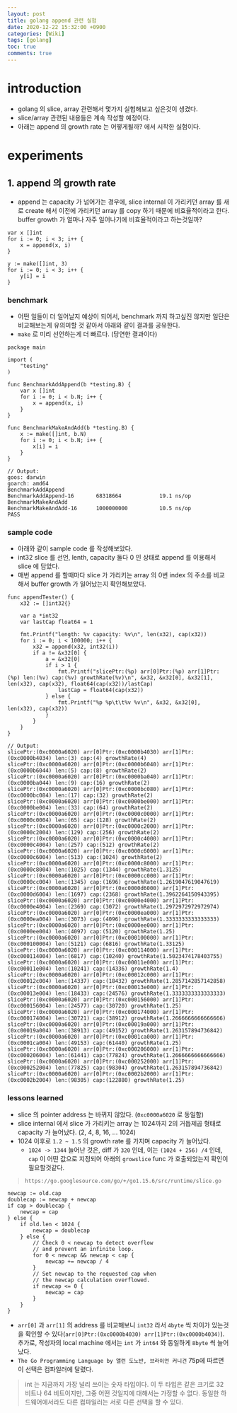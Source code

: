 ```yaml
---
layout: post
title: golang append 관련 실험
date: 2020-12-22 15:32:00 +0900
categories: [Wiki]
tags: [golang]
toc: true
comments: true
---
```


# introduction
- golang 의 slice, array 관련해서 몇가지 실험해보고 싶은것이 생겼다.
- slice/array 관련된 내용들은 계속 작성할 예정이다.
- 아래는 append 의 growth rate 는 어떻게될까? 에서 시작한 실험이다.

# experiments
## 1. append 의 growth rate
- append 는 capacity 가 넘어가는 경우에, slice internal 이 가리키던 array 를 새로 create 해서 이전에 가리키던 array 를 copy 하기 때문에 비효율적이라고 한다. buffer growth 가 얼마나 자주 일어나기에 비효율적이라고 하는것일까?

```golang
var x []int
for i := 0; i < 3; i++ {
    x = append(x, i)
}

y := make([]int, 3)
for i := 0; i < 3; i++ {
    y[i] = i
}
```

### benchmark
- 어떤 일들이 더 일어날지 예상이 되어서, benchmark 까지 하고싶진 않지만 일단은 비교해보는게 유의미할 것 같아서 아래와 같이 결과를 공유한다.
- `make` 로 미리 선언하는게 더 빠르다. (당연한 결과이다)

```golang
package main

import (
	"testing"
)

func BenchmarkAddAppend(b *testing.B) {
	var x []int
	for i := 0; i < b.N; i++ {
		x = append(x, i)
	}
}

func BenchmarkMakeAndAdd(b *testing.B) {
	x := make([]int, b.N)
	for i := 0; i < b.N; i++ {
		x[i] = i
	}
}

// Output:
goos: darwin
goarch: amd64
BenchmarkAddAppend
BenchmarkAddAppend-16     	68318664	        19.1 ns/op
BenchmarkMakeAndAdd
BenchmarkMakeAndAdd-16    	1000000000	        10.5 ns/op
PASS
```

### sample code
- 아래와 같이 sample code 를 작성해보았다.
- int32 slice 를 선언, lenth, capacity 둘다 0 인 상태로 append 를 이용해서 slice 에 담았다. 
- 매번 append 를 할때마다 slice 가 가리키는 array 의 0번 index 의 주소를 비교해서 buffer growth 가 일어났는지 확인해보았다. 

```golang
func appendTester() {
	x32 := []int32{}

	var a *int32
	var lastCap float64 = 1

	fmt.Printf("length: %v capacity: %v\n", len(x32), cap(x32))
	for i := 0; i < 100000; i++ {
		x32 = append(x32, int32(i))
		if a != &x32[0] {
			a = &x32[0]
			if i > 1 {
				fmt.Printf("slicePtr:(%p) arr[0]Ptr:(%p) arr[1]Ptr:(%p) len:(%v) cap:(%v) growthRate(%v)\n", &x32, &x32[0], &x32[1], len(x32), cap(x32), float64(cap(x32))/lastCap)
				lastCap = float64(cap(x32))
			} else {
				fmt.Printf("%p %p\t\t%v %v\n", &x32, &x32[0], len(x32), cap(x32))
			}
		}
    }
}

// Output:
slicePtr:(0xc0000a6020) arr[0]Ptr:(0xc0000b4030) arr[1]Ptr:(0xc0000b4034) len:(3) cap:(4) growthRate(4)
slicePtr:(0xc0000a6020) arr[0]Ptr:(0xc0000b6040) arr[1]Ptr:(0xc0000b6044) len:(5) cap:(8) growthRate(2)
slicePtr:(0xc0000a6020) arr[0]Ptr:(0xc0000ba040) arr[1]Ptr:(0xc0000ba044) len:(9) cap:(16) growthRate(2)
slicePtr:(0xc0000a6020) arr[0]Ptr:(0xc0000bc080) arr[1]Ptr:(0xc0000bc084) len:(17) cap:(32) growthRate(2)
slicePtr:(0xc0000a6020) arr[0]Ptr:(0xc0000be000) arr[1]Ptr:(0xc0000be004) len:(33) cap:(64) growthRate(2)
slicePtr:(0xc0000a6020) arr[0]Ptr:(0xc0000c0000) arr[1]Ptr:(0xc0000c0004) len:(65) cap:(128) growthRate(2)
slicePtr:(0xc0000a6020) arr[0]Ptr:(0xc0000c2000) arr[1]Ptr:(0xc0000c2004) len:(129) cap:(256) growthRate(2)
slicePtr:(0xc0000a6020) arr[0]Ptr:(0xc0000c4000) arr[1]Ptr:(0xc0000c4004) len:(257) cap:(512) growthRate(2)
slicePtr:(0xc0000a6020) arr[0]Ptr:(0xc0000c6000) arr[1]Ptr:(0xc0000c6004) len:(513) cap:(1024) growthRate(2)
slicePtr:(0xc0000a6020) arr[0]Ptr:(0xc0000c8000) arr[1]Ptr:(0xc0000c8004) len:(1025) cap:(1344) growthRate(1.3125)
slicePtr:(0xc0000a6020) arr[0]Ptr:(0xc0000cc000) arr[1]Ptr:(0xc0000cc004) len:(1345) cap:(1696) growthRate(1.2619047619047619)
slicePtr:(0xc0000a6020) arr[0]Ptr:(0xc0000d6000) arr[1]Ptr:(0xc0000d6004) len:(1697) cap:(2368) growthRate(1.3962264150943395)
slicePtr:(0xc0000a6020) arr[0]Ptr:(0xc0000e4000) arr[1]Ptr:(0xc0000e4004) len:(2369) cap:(3072) growthRate(1.2972972972972974)
slicePtr:(0xc0000a6020) arr[0]Ptr:(0xc0000ea000) arr[1]Ptr:(0xc0000ea004) len:(3073) cap:(4096) growthRate(1.3333333333333333)
slicePtr:(0xc0000a6020) arr[0]Ptr:(0xc0000ee000) arr[1]Ptr:(0xc0000ee004) len:(4097) cap:(5120) growthRate(1.25)
slicePtr:(0xc0000a6020) arr[0]Ptr:(0xc000100000) arr[1]Ptr:(0xc000100004) len:(5121) cap:(6816) growthRate(1.33125)
slicePtr:(0xc0000a6020) arr[0]Ptr:(0xc000114000) arr[1]Ptr:(0xc000114004) len:(6817) cap:(10240) growthRate(1.5023474178403755)
slicePtr:(0xc0000a6020) arr[0]Ptr:(0xc00011e000) arr[1]Ptr:(0xc00011e004) len:(10241) cap:(14336) growthRate(1.4)
slicePtr:(0xc0000a6020) arr[0]Ptr:(0xc00012c000) arr[1]Ptr:(0xc00012c004) len:(14337) cap:(18432) growthRate(1.2857142857142858)
slicePtr:(0xc0000a6020) arr[0]Ptr:(0xc00013e000) arr[1]Ptr:(0xc00013e004) len:(18433) cap:(24576) growthRate(1.3333333333333333)
slicePtr:(0xc0000a6020) arr[0]Ptr:(0xc000156000) arr[1]Ptr:(0xc000156004) len:(24577) cap:(30720) growthRate(1.25)
slicePtr:(0xc0000a6020) arr[0]Ptr:(0xc000174000) arr[1]Ptr:(0xc000174004) len:(30721) cap:(38912) growthRate(1.2666666666666666)
slicePtr:(0xc0000a6020) arr[0]Ptr:(0xc00019a000) arr[1]Ptr:(0xc00019a004) len:(38913) cap:(49152) growthRate(1.263157894736842)
slicePtr:(0xc0000a6020) arr[0]Ptr:(0xc0001ca000) arr[1]Ptr:(0xc0001ca004) len:(49153) cap:(61440) growthRate(1.25)
slicePtr:(0xc0000a6020) arr[0]Ptr:(0xc000206000) arr[1]Ptr:(0xc000206004) len:(61441) cap:(77824) growthRate(1.2666666666666666)
slicePtr:(0xc0000a6020) arr[0]Ptr:(0xc000252000) arr[1]Ptr:(0xc000252004) len:(77825) cap:(98304) growthRate(1.263157894736842)
slicePtr:(0xc0000a6020) arr[0]Ptr:(0xc0002b2000) arr[1]Ptr:(0xc0002b2004) len:(98305) cap:(122880) growthRate(1.25)
```

### lessons learned
- slice 의 pointer address 는 바뀌지 않았다. (`0xc0000a6020` 로 동일함)
- slice internal 에서 slice 가 가리키는 array 는 1024까지 2의 거듭제곱 형태로 capacity 가 늘어났다. (2, 4, 8, 16, ... 1024)
- 1024 이후로 `1.2 ~ 1.5` 의 growth rate 를 가지며 capacity 가 늘어났다.
	- `1024 -> 1344` 늘어난 것은, diff 가 `320` 인데, 이는 `(1024 + 256) /4` 인데, `cap` 이 어떤 값으로 지정되어 아래의 `growslice` func 가 호출되었는지 확인이 필요할것같다.

> `https://go.googlesource.com/go/+/go1.15.6/src/runtime/slice.go`

```golang
newcap := old.cap
doublecap := newcap + newcap
if cap > doublecap {
	newcap = cap
} else {
	if old.len < 1024 {
		newcap = doublecap
	} else {
		// Check 0 < newcap to detect overflow
		// and prevent an infinite loop.
		for 0 < newcap && newcap < cap {
			newcap += newcap / 4
		}
		// Set newcap to the requested cap when
		// the newcap calculation overflowed.
		if newcap <= 0 {
			newcap = cap
		}
	}
}
```

- `arr[0]` 과 `arr[1]` 의 address 를 비교해보니 `int32` 라서 `4byte` 씩 차이가 있는것을 확인할 수 있다(`arr[0]Ptr:(0xc0000b4030) arr[1]Ptr:(0xc0000b4034)`). 추가로, 작성자의 local machine 에서는 `int` 가 `int64` 와 동일하게 `8byte` 씩 늘어났다. 
- `The Go Programming Language by 앨런 도노반, 브라이언 커니건` 75p에 따르면 이 선택은 컴파일러에 달렸다.
> int 는 지금까지 가장 널리 쓰이는 숫자 타입이다. 이 두 타입은 같은 크기로 32 비트나 64 비트이지만, 그중 어떤 것일지에 대해서는 가정할 수 없다. 동일한 하드웨어에서라도 다른 컴파일러는 서로 다른 선택을 할 수 있다.